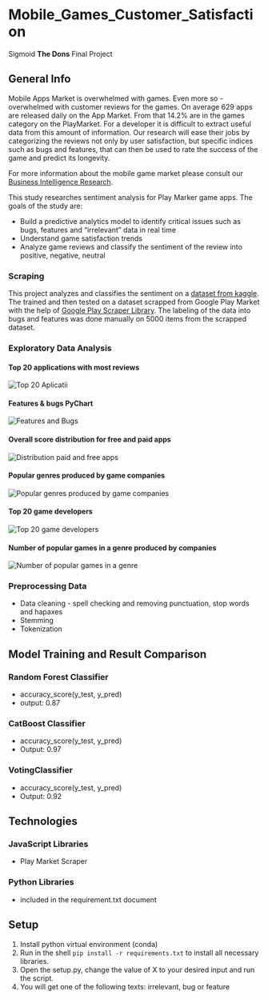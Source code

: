 # Mobile_Games_Customer_Satisfaction
Sigmoid **The Dons** Final Project
## General Info
Mobile Apps Market is overwhelmed with games. Even more so - overwhelmed with customer reviews for the games. On average 629 apps are released daily on the App Market. From that 14.2% are in the games category on the PlayMarket. For a developer it is difficult to extract useful data from this amount of information. Our research will ease their jobs by categorizing the reviews not only by user satisfaction, but specific indices such as bugs and features, that can then be used to rate the success of the game and predict its longevity.

For more information about the mobile game market please consult our [Business Intelligence Research](https://drive.google.com/drive/folders/1n2A04Z0OhfP9Vbb8u-E-JLzMkaqhPSTW?usp=sharing).

This study researches sentiment analysis for Play Marker game apps. The goals of the study are:
* Build a predictive analytics model to identify critical issues such as bugs, features and “irrelevant” data in real time
* Understand game satisfaction trends
* Analyze game reviews and classify the sentiment of the review into positive, negative, neutral

### Scraping
This project analyzes and classifies the sentiment on a [dataset from kaggle](https://www.kaggle.com/lava18/google-play-store-apps?select=googleplaystore_user_reviews.csv). 
The trained and then tested on a dataset scrapped from Google Play Market with the help of [Google Play Scraper Library](https://github.com/facundoolano/google-play-scraper#reviews).
The labeling of the data into bugs and features was done manually on 5000 items from the scrapped dataset.

### Exploratory Data Analysis
#### Top 20 applications with most reviews 
![Top 20 Aplicatii](images//frequency_review.png)
#### Features & bugs PyChart
![Features and Bugs](images//pie_plot.png)
#### Overall score distribution for free and paid apps
![Distribution paid and free apps](images//chart_plot.png)
#### Popular genres produced by game companies
![Popular genres produced by game companies](images//genuri_de_aplicatii.png)
#### Top 20 game developers
![Top 20 game developers](images//top_20_dezvoltatori.png)

#### Number of popular games in a genre produced by companies
![Number of popular games in a genre](images//chart_number_of_popular_games.png)

### Preprocessing Data
 * Data cleaning - spell checking and removing punctuation, stop words and hapaxes
 * Stemming
 * Tokenization

## Model Training and Result Comparison
### Random Forest Classifier
- accuracy_score(y_test, y_pred)
- output: 0.87
### CatBoost Classifier
- accuracy_score(y_test, y_pred)
- Output: 0.97
### VotingClassifier
- accuracy_score(y_test, y_pred)
- Output: 0.92

## Technologies
### JavaScript Libraries 
* Play Market Scraper
### Python Libraries 
* included in the requirement.txt document

## Setup
1. Install python virtual environment (conda)
2. Run in the shell `pip install -r requirements.txt`  to install all necessary libraries.
3. Open the setup.py, change the value of X to your desired input and run the script.
4. You will get one of the following texts: irrelevant, bug or feature
